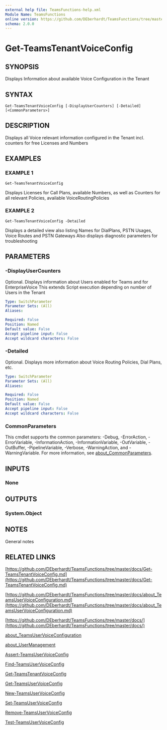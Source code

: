 ```yaml
---
external help file: TeamsFunctions-help.xml
Module Name: TeamsFunctions
online version: https://github.com/DEberhardt/TeamsFunctions/tree/master/docs/Get-TeamsTenantVoiceConfig.md
schema: 2.0.0
---
```


# Get-TeamsTenantVoiceConfig

## SYNOPSIS
Displays Information about available Voice Configuration in the Tenant

## SYNTAX

```
Get-TeamsTenantVoiceConfig [-DisplayUserCounters] [-Detailed] [<CommonParameters>]
```

## DESCRIPTION
Displays all Voice relevant information configured in the Tenant incl.
counters for free Licenses and Numbers

## EXAMPLES

### EXAMPLE 1
```
Get-TeamsTenantVoiceConfig
```

Displays Licenses for Call Plans, available Numbers, as well as
Counters for all relevant Policies, available VoiceRoutingPolicies

### EXAMPLE 2
```
Get-TeamsTenantVoiceConfig -Detailed
```

Displays a detailed view also listing Names for DialPlans, PSTN Usages, Voice Routes and PSTN Gateways
Also displays diagnostic parameters for troubleshooting

## PARAMETERS

### -DisplayUserCounters
Optional.
Displays information about Users enabled for Teams and for EnterpriseVoice
This extends Script execution depending on number of Users in the Tenant

```yaml
Type: SwitchParameter
Parameter Sets: (All)
Aliases:

Required: False
Position: Named
Default value: False
Accept pipeline input: False
Accept wildcard characters: False
```

### -Detailed
Optional.
Displays more information about Voice Routing Policies, Dial Plans, etc.

```yaml
Type: SwitchParameter
Parameter Sets: (All)
Aliases:

Required: False
Position: Named
Default value: False
Accept pipeline input: False
Accept wildcard characters: False
```

### CommonParameters
This cmdlet supports the common parameters: -Debug, -ErrorAction, -ErrorVariable, -InformationAction, -InformationVariable, -OutVariable, -OutBuffer, -PipelineVariable, -Verbose, -WarningAction, and -WarningVariable. For more information, see [about_CommonParameters](http://go.microsoft.com/fwlink/?LinkID=113216).

## INPUTS

### None
## OUTPUTS

### System.Object
## NOTES
General notes

## RELATED LINKS

[https://github.com/DEberhardt/TeamsFunctions/tree/master/docs/Get-TeamsTenantVoiceConfig.md](https://github.com/DEberhardt/TeamsFunctions/tree/master/docs/Get-TeamsTenantVoiceConfig.md)

[https://github.com/DEberhardt/TeamsFunctions/tree/master/docs/about_TeamsUserVoiceConfiguration.md](https://github.com/DEberhardt/TeamsFunctions/tree/master/docs/about_TeamsUserVoiceConfiguration.md)

[https://github.com/DEberhardt/TeamsFunctions/tree/master/docs/](https://github.com/DEberhardt/TeamsFunctions/tree/master/docs/)

[about_TeamsUserVoiceConfiguration]()

[about_UserManagement]()

[Assert-TeamsUserVoiceConfig]()

[Find-TeamsUserVoiceConfig]()

[Get-TeamsTenantVoiceConfig]()

[Get-TeamsUserVoiceConfig]()

[New-TeamsUserVoiceConfig]()

[Set-TeamsUserVoiceConfig]()

[Remove-TeamsUserVoiceConfig]()

[Test-TeamsUserVoiceConfig]()

